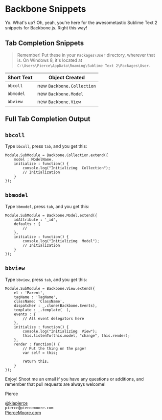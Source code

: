Backbone Snippets
===

Yo. What's up? Oh, yeah, you're here for the awesometastic Sublime Text 2 snippets for Backbone.js. Right this way!

Tab Completion Snippets
---

> Remember! Put these in your `Packages\User` directory, wherever that is. On Windows 8, it's located at `C:\Users\Pierce\AppData\Roaming\Sublime Text 2\Packages\User`.

Short Text | Object Created  
-----------|--------------  
`bbcoll` | new `Backbone.Collection`  
`bbmodel` | new `Backbone.Model`  
`bbview` | new `Backbone.View`  

Full Tab Completion Output
---

`bbcoll`
---

Type `bbcoll`, press `tab`, and you get this:

	Module.SubModule = Backbone.Collection.extend({
		model : ModelName,
		initialize : function() {
			console.log("Initializing  Collection");
			// Initialization
		}
	});

`bbmodel`
---

Type `bbmodel`, press `tab`, and you get this:

	Module.SubModule = Backbone.Model.extend({
		idAttribute : '_id',
		defaults : {
			//
		},
		initialize : function() {
			console.log("Initializing  Model");
			// Initialization
		}
	});

`bbview`
---

Type `bbview`, press `tab`, and you get this:

	Module.SubModule = Backbone.View.extend({
		el : 'Parent',
		tagName : 'TagName',
		className: 'ClassName',
		dispatcher : _.clone(Backbone.Events),
		template : _.template(  ),
		events : {
			// All event delegators here
		},
		initialize : function() {
			console.log("Initializing  View");
			this.listenTo(this.model, "change", this.render);
		},
		render : function() {
			// Put the thing on the page!
			var self = this;

			return this;
		}
	});

Enjoy! Shoot me an email if you have any questions or additions, and remember that pull requests are always welcome!

Pierce 

[@kiapierce](http://www.twitter.com/kiapierce)  
`pierce@piercemoore.com`  
[PierceMoore.com](www.piercemoore.com)
